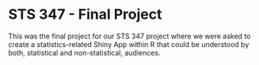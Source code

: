 # STS 347 - Final Project
This was the final project for our STS 347 project where we were asked to create a statistics-related Shiny App within R that could be understood by both, statistical and non-statistical, audiences.
